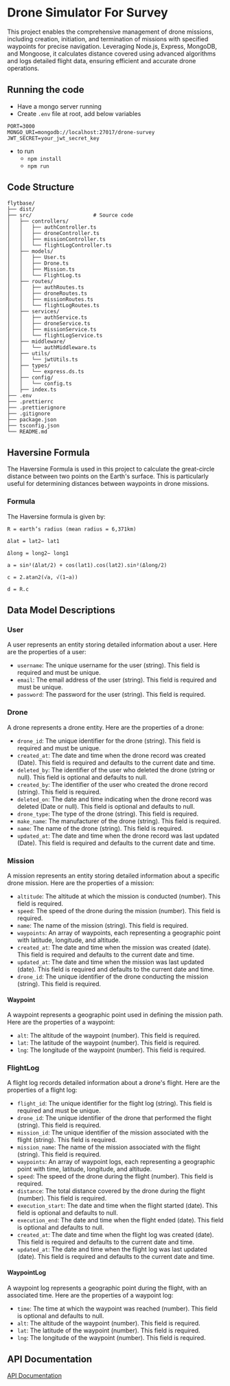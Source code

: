 # Drone Simulator For Survey

This project enables the comprehensive management of drone missions, including creation, initiation, and termination of missions with specified waypoints for precise navigation. Leveraging Node.js, Express, MongoDB, and Mongoose, it calculates distance covered using advanced algorithms and logs detailed flight data, ensuring efficient and accurate drone operations.

## Running the code

- Have a mongo server running
- Create `.env` file at root, add below variables

```
PORT=3000
MONGO_URI=mongodb://localhost:27017/drone-survey
JWT_SECRET=your_jwt_secret_key
```

- to run
  - `npm install`
  - `npm run`

## Code Structure

```
flytbase/
├── dist/                   
├── src/                    # Source code
│   ├── controllers/        
│   │   ├── authController.ts
│   │   ├── droneController.ts
│   │   ├── missionController.ts
│   │   └── flightLogController.ts
│   ├── models/             
│   │   ├── User.ts
│   │   ├── Drone.ts
│   │   ├── Mission.ts
│   │   └── FlightLog.ts
│   ├── routes/            
│   │   ├── authRoutes.ts
│   │   ├── droneRoutes.ts
│   │   ├── missionRoutes.ts
│   │   └── flightLogRoutes.ts
│   ├── services/            
│   │   ├── authService.ts
│   │   ├── droneService.ts
│   │   ├── missionService.ts
│   │   └── flightLogService.ts
│   ├── middleware/         
│   │   └── authMiddleware.ts
│   ├── utils/              
│   │   └── jwtUtils.ts
│   ├── types/         
│   │   └── express.ds.ts
│   ├── config/             
│   │   └── config.ts
│   ├── index.ts           
├── .env
├── .prettierrc
├── .prettierignore                    
├── .gitignore              
├── package.json            
├── tsconfig.json           
└── README.md   
```


## Haversine Formula
The Haversine Formula is used in this project to calculate the great-circle distance between two points on the Earth's surface. This is particularly useful for determining distances between waypoints in drone missions.

### Formula
The Haversine formula is given by:
```
R = earth’s radius (mean radius = 6,371km)

Δlat = lat2− lat1

Δlong = long2− long1

a = sin²(Δlat/2) + cos(lat1).cos(lat2).sin²(Δlong/2)

c = 2.atan2(√a, √(1−a))

d = R.c
```

## Data Model Descriptions

### User
A user represents an entity storing detailed information about a user. Here are the properties of a user:

- `username`: The unique username for the user (string). This field is required and must be unique.
- `email`: The email address of the user (string). This field is required and must be unique.
- `password`: The password for the user (string). This field is required.

### Drone
A drone represents a drone entity. Here are the properties of a drone:

- `drone_id`: The unique identifier for the drone (string). This field is required and must be unique.
- `created_at`: The date and time when the drone record was created (Date). This field is required and defaults to the current date and time.
- `deleted_by`: The identifier of the user who deleted the drone (string or null). This field is optional and defaults to null.
- `created_by`: The identifier of the user who created the drone record (string). This field is required.
- `deleted_on`: The date and time indicating when the drone record was deleted (Date or null). This field is optional and defaults to null.
- `drone_type`: The type of the drone (string). This field is required.
- `make_name`: The manufacturer of the drone (string). This field is required.
- `name`: The name of the drone (string). This field is required.
- `updated_at`: The date and time when the drone record was last updated (Date). This field is required and defaults to the current date and time.

### Mission
A mission represents an entity storing detailed information about a specific drone mission. Here are the properties of a mission:

- `altitude`: The altitude at which the mission is conducted (number). This field is required.
- `speed`: The speed of the drone during the mission (number). This field is required.
- `name`: The name of the mission (string). This field is required.
- `waypoints`: An array of waypoints, each representing a geographic point with latitude, longitude, and altitude.
- `created_at`: The date and time when the mission was created (date). This field is required and defaults to the current date and time.
- `updated_at`: The date and time when the mission was last updated (date). This field is required and defaults to the current date and time.
- `drone_id`: The unique identifier of the drone conducting the mission (string). This field is required.

#### Waypoint
A waypoint represents a geographic point used in defining the mission path. Here are the properties of a waypoint:

- `alt`: The altitude of the waypoint (number). This field is required.
- `lat`: The latitude of the waypoint (number). This field is required.
- `lng`: The longitude of the waypoint (number). This field is required.

### FlightLog
A flight log records detailed information about a drone's flight. Here are the properties of a flight log:

- `flight_id`: The unique identifier for the flight log (string). This field is required and must be unique.
- `drone_id`: The unique identifier of the drone that performed the flight (string). This field is required.
- `mission_id`: The unique identifier of the mission associated with the flight (string). This field is required.
- `mission_name`: The name of the mission associated with the flight (string). This field is required.
- `waypoints`: An array of waypoint logs, each representing a geographic point with time, latitude, longitude, and altitude.
- `speed`: The speed of the drone during the flight (number). This field is required.
- `distance`: The total distance covered by the drone during the flight (number). This field is required.
- `execution_start`: The date and time when the flight started (date). This field is optional and defaults to null.
- `execution_end`: The date and time when the flight ended (date). This field is optional and defaults to null.
- `created_at`: The date and time when the flight log was created (date). This field is required and defaults to the current date and time.
- `updated_at`: The date and time when the flight log was last updated (date). This field is required and defaults to the current date and time.

#### WaypointLog
A waypoint log represents a geographic point during the flight, with an associated time. Here are the properties of a waypoint log:

- `time`: The time at which the waypoint was reached (number). This field is optional and defaults to null.
- `alt`: The altitude of the waypoint (number). This field is required.
- `lat`: The latitude of the waypoint (number). This field is required.
- `lng`: The longitude of the waypoint (number). This field is required.

## API Documentation

[API Documentation](APIs.md)
